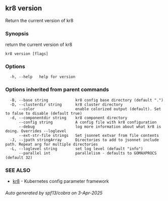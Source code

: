 ## kr8 version

Return the current version of kr8

### Synopsis

return the current version of kr8

```
kr8 version [flags]
```

### Options

```
  -h, --help   help for version
```

### Options inherited from parent commands

```
  -B, --base string            kr8 config base directory (default ".")
  -D, --clusterdir string      kr8 cluster directory
      --color                  enable colorized output (default). Set to false to disable (default true)
  -d, --componentdir string    kr8 component directory
      --config string          A config file with kr8 configuration
      --debug                  log more information about what kr8 is doing. Overrides --loglevel
      --ext-str-file strings   Set jsonnet extvar from file contents
  -J, --jpath stringArray      Directories to add to jsonnet include path. Repeat arg for multiple directories
  -L, --loglevel string        set log level (default "info")
      --parallel int           parallelism - defaults to GOMAXPROCS (default 32)
```

### SEE ALSO

* [kr8](kr8.md)	 - Kubernetes config parameter framework

###### Auto generated by spf13/cobra on 3-Apr-2025
